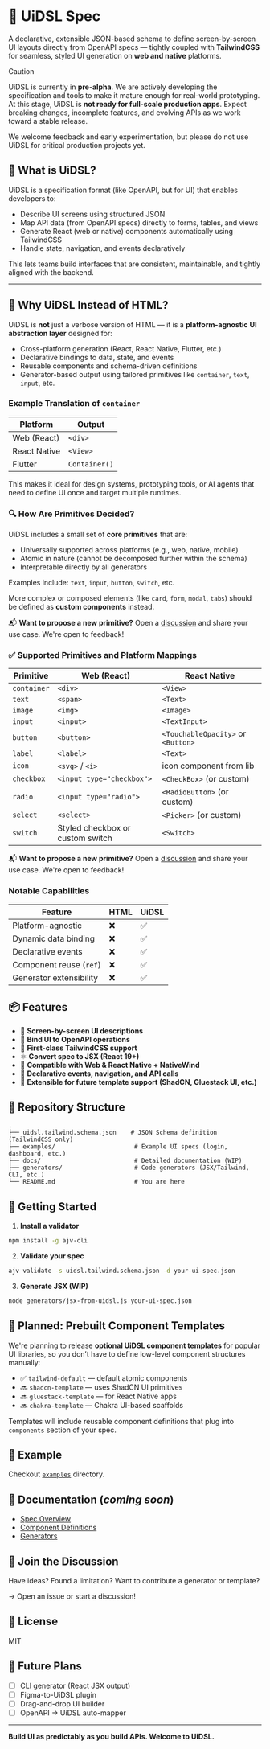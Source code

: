 # 🧩 UiDSL Spec

A declarative, extensible JSON-based schema to define screen-by-screen UI layouts directly from OpenAPI specs — tightly coupled with **TailwindCSS** for seamless, styled UI generation on **web and native** platforms.

> [!CAUTION]
>
> UiDSL is currently in **pre-alpha**. We are actively developing the specification and tools to make it mature enough for real-world prototyping. At this stage, UiDSL is **not ready for full-scale production apps**. Expect breaking changes, incomplete features, and evolving APIs as we work toward a stable release.
>
> We welcome feedback and early experimentation, but please do not use UiDSL for critical production projects yet.

## 🚀 What is UiDSL?

UiDSL is a specification format (like OpenAPI, but for UI) that enables developers to:

- Describe UI screens using structured JSON
- Map API data (from OpenAPI specs) directly to forms, tables, and views
- Generate React (web or native) components automatically using TailwindCSS
- Handle state, navigation, and events declaratively

This lets teams build interfaces that are consistent, maintainable, and tightly aligned with the backend.

---

## 🧠 Why UiDSL Instead of HTML?

UiDSL is **not** just a verbose version of HTML — it is a **platform-agnostic UI abstraction layer** designed for:

- Cross-platform generation (React, React Native, Flutter, etc.)
- Declarative bindings to data, state, and events
- Reusable components and schema-driven definitions
- Generator-based output using tailored primitives like `container`, `text`, `input`, etc.

### Example Translation of `container`
| Platform      | Output           |
|---------------|------------------|
| Web (React)   | `<div>`          |
| React Native  | `<View>`         |
| Flutter       | `Container()`    |

This makes it ideal for design systems, prototyping tools, or AI agents that need to define UI once and target multiple runtimes.

### 🔍 How Are Primitives Decided?
UiDSL includes a small set of **core primitives** that are:
- Universally supported across platforms (e.g., web, native, mobile)
- Atomic in nature (cannot be decomposed further within the schema)
- Interpretable directly by all generators

Examples include: `text`, `input`, `button`, `switch`, etc.

More complex or composed elements (like `card`, `form`, `modal`, `tabs`) should be defined as **custom components** instead.

📬 **Want to propose a new primitive?** Open a [discussion](https://github.com/your-repo/discussions) and share your use case. We're open to feedback!

### ✅ Supported Primitives and Platform Mappings
| Primitive   | Web (React) | React Native      |
|-------------|-------------|-------------------|
| `container` | `<div>`     | `<View>`          |
| `text`      | `<span>`    | `<Text>`          |
| `image`     | `<img>`     | `<Image>`         |
| `input`     | `<input>`   | `<TextInput>`     |
| `button`    | `<button>`  | `<TouchableOpacity>` or `<Button>` |
| `label`     | `<label>`   | `<Text>`          |
| `icon`      | `<svg>` / `<i>` | icon component from lib |
| `checkbox`  | `<input type="checkbox">` | `<CheckBox>` (or custom) |
| `radio`     | `<input type="radio">`    | `<RadioButton>` (or custom) |
| `select`    | `<select>`  | `<Picker>` (or custom) |
| `switch`    | Styled checkbox or custom switch | `<Switch>`          |

📬 **Want to propose a new primitive?** Open a [discussion](https://github.com/your-repo/discussions) and share your use case. We're open to feedback!

### Notable Capabilities
| Feature                   | HTML | UiDSL |
|---------------------------|------|-------|
| Platform-agnostic         | ❌   | ✅    |
| Dynamic data binding      | ❌   | ✅    |
| Declarative events        | ❌   | ✅    |
| Component reuse (`ref`)   | ❌   | ✅    |
| Generator extensibility   | ❌   | ✅    |

## 📦 Features

- 🔧 **Screen-by-screen UI descriptions**
- 🔗 **Bind UI to OpenAPI operations**
- 🎨 **First-class TailwindCSS support**
- ⚛️ **Convert spec to JSX (React 19+)**
- 📱 **Compatible with Web & React Native + NativeWind**
- 🧠 **Declarative events, navigation, and API calls**
- 💎 **Extensible for future template support (ShadCN, Gluestack UI, etc.)**

## 📁 Repository Structure

```
.
├── uidsl.tailwind.schema.json    # JSON Schema definition (TailwindCSS only)
├── examples/                      # Example UI specs (login, dashboard, etc.)
├── docs/                          # Detailed documentation (WIP)
├── generators/                    # Code generators (JSX/Tailwind, CLI, etc.)
└── README.md                      # You are here
```

## 🔨 Getting Started

1. **Install a validator**

```bash
npm install -g ajv-cli
```

2. **Validate your spec**

```bash
ajv validate -s uidsl.tailwind.schema.json -d your-ui-spec.json
```

3. **Generate JSX (WIP)**

```bash
node generators/jsx-from-uidsl.js your-ui-spec.json
```

## 🧱 Planned: Prebuilt Component Templates

We're planning to release **optional UiDSL component templates** for popular UI libraries, so you don’t have to define low-level component structures manually:

- ✅ `tailwind-default` — default atomic components
- 🔜 `shadcn-template` — uses ShadCN UI primitives
- 🔜 `gluestack-template` — for React Native apps
- 🔜 `chakra-template` — Chakra UI-based scaffolds

Templates will include reusable component definitions that plug into `components` section of your spec.

## 🧪 Example

Checkout [`examples`](./examples/) directory.

## 📖 Documentation (*coming soon*)

- [Spec Overview](docs/spec.md)
- [Component Definitions](docs/components.md)
- [Generators](docs/generators.md)

## 💬 Join the Discussion

Have ideas? Found a limitation? Want to contribute a generator or template?

→ Open an issue or start a discussion!

## 📝 License

MIT

## 🔮 Future Plans

- [ ] CLI generator (React JSX output)
- [ ] Figma-to-UiDSL plugin
- [ ] Drag-and-drop UI builder
- [ ] OpenAPI → UiDSL auto-mapper

---

**Build UI as predictably as you build APIs. Welcome to UiDSL.**
